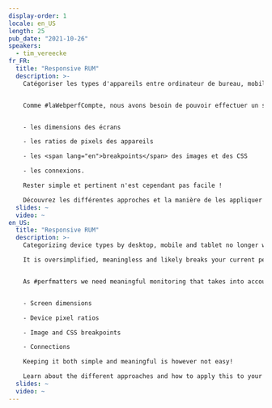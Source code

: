 ```yaml
---
display-order: 1
locale: en_US
length: 25
pub_date: "2021-10-26"
speakers:
  - tim_vereecke
fr_FR:
  title: "Responsive RUM"
  description: >-
    Catégoriser les types d'appareils entre ordinateur de bureau, mobile et tablette ne fonctionne plus en 2021. Cette approche est trop simpliste, dénuée de sens et casse probablement votre analyse de performance actuelle sur un site web responsive moderne.


    Comme #laWebperfCompte, nous avons besoin de pouvoir effectuer un suivi pertinent qui tienne compte du web moderne :


    - les dimensions des écrans

    - les ratios de pixels des appareils

    - les <span lang="en">breakpoints</span> des images et des CSS

    - les connexions.

    Rester simple et pertinent n'est cependant pas facile !

    Découvrez les différentes approches et la manière de les appliquer à vos solutions de suivi RUM existantes, qu'elles soient gratuites (Google Analytics), open source (Boomerang) ou commerciales.
  slides: ~
  video: ~
en_US:
  title: "Responsive RUM"
  description: >-
    Categorizing device types by desktop, mobile and tablet no longer works in 2021.

    It is oversimplified, meaningless and likely breaks your current performance analysis on a modern responsive website.


    As #perfmatters we need meaningful monitoring that takes into account the modern web:


    - Screen dimensions

    - Device pixel ratios

    - Image and CSS breakpoints

    - Connections

    Keeping it both simple and meaningful is however not easy!

    Learn about the different approaches and how to apply this to your existing RUM monitoring solutions: be it free (Google Analytics), open source (Boomerang) or commercial.
  slides: ~
  video: ~
---
```

